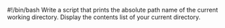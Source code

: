 #!/bin/bash
Write a script that prints the absolute path name of the current working directory.
Display the contents list of your current directory.
